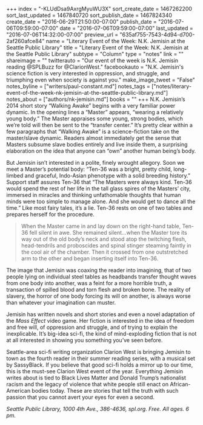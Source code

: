 +++
index = "-KLUdDsa9AxrgMyuWU3X"
sort_create_date = 1467262200
sort_last_updated = 1467840720
sort_publish_date = 1467824340
create_date = "2016-06-29T21:50:00-07:00"
publish_date = "2016-07-06T09:59:00-07:00"
date = "2016-07-06T09:59:00-07:00"
last_updated = "2016-07-06T14:32:00-07:00"
preview_url = "635af755-7543-4d94-d700-2af260afce84"
name = "Literary Event of the Week: N.K. Jemisin at the Seattle Public Library"
title = "Literary Event of the Week: N.K. Jemisin at the Seattle Public Library"
subtype = "Column"
type = "notes"
link = ""
shareimage = ""
twitterauto = "Our event of the week is N.K. Jemisin reading @SPLBuzz for @ClarionWest."
facebookauto = "N.K. Jemisin's science fiction is very interested in oppression, and struggle, and triumphing even when society is against you."
make_image_tweet = "False"
notes_byline = ["writers/paul-constant.md"]
notes_tags = ["notes/literary-event-of-the-week-nk-jemisin-at-the-seattle-public-library.md"]
notes_about = ["authors/nk-jemisin.md"]
books = ""
+++
N.K. Jemisin’s 2014 short story “Walking Awake” begins with a very familiar power dynamic. In the opening lines a “Master” appears, “wearing a relatively young body.” The Master appraises some young, strong bodies, which we’re told will then be sent to the “transfer center.” It’s pretty clear within a few paragraphs that “Walking Awake” is a science-fiction take on the master/slave dynamic. Readers almost immediately get the sense that Masters subsume slave bodies entirely and live inside them, a surprising elaboration on the idea that anyone can “own” another human being’s body.

But Jemisin isn’t interested in a polite, finely wrought allegory. Soon we meet a Master’s potential body: “Ten-36 was a bright, pretty child, long-limbed and graceful, Indo-Asian phenotype with a solid breeding history.” Support staff assures Ten-36 that “The Masters were always kind. Ten-36 would spend the rest of her life in the tall glass spires of the Masters’ city, immersed in miracles and thinking unfathomable thoughts that human minds were too simple to manage alone. And she would get to dance all the time.” Like most fairy tales, it’s a lie. Ten-36 rests on one of two tables and prepares herself for the procedure.

<blockquote>When the Master came in and lay down on the right-hand table, Ten-36 fell silent in awe. She remained silent…when the Master tore its way out of the old body’s neck and stood atop the twitching flesh, head-tendrils and proboscides and spinal stinger steaming faintly in the cool air of the chamber. Then it crossed from one outstretched arm to the other and began inserting itself into Ten-36.</blockquote>

The image that Jemisin was coaxing the reader into imagining, that of two people lying on individual steel tables as headbands transfer thought waves from one body into another, was a feint for a more horrible truth, a transaction of spilled blood and torn flesh and broken bone. The reality of slavery, the horror of one body forcing its will on another, is always worse than whatever your imagination can muster.

Jemisin has written novels and short stories and even a novel adaptation of the *Mass Effect* video game. Her fiction is interested in the idea of freedom and free will, of oppression and struggle, and of trying to explain the inexplicable. It’s big-idea sci-fi, the kind of mind-exploding fiction that is not at all interested in showing you something you’ve seen before.

Seattle-area sci-fi writing organization Clarion West is bringing Jemisin to town as the fourth reader in their summer reading series, with a musical set by SassyBlack. If you believe that good sci-fi holds a mirror up to our time, this is the must-see Clarion West event of the year. Everything Jemisin writes about is tied to Black Lives Matter and Donald Trump’s nationalist racism and the legacy of violence that white people still enact on African-American bodies today. These are stories that tell the truth with such passion that you cannot avert your eyes for even a second.

*Seattle Public Library, 1000 4th Ave., 386-4636, spl.org. Free. All ages. 6 pm.*